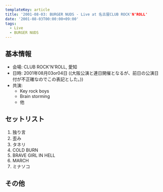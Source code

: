 ```yaml
---
templateKey: article
title: '2001-08-03: BURGER NUDS - Live at 名古屋CLUB ROCK'N'ROLL'
date: '2001-08-03T00:00:00+09:00'
tags:
  - Live
  - BURGER NUDS
---
```

## 基本情報

* 会場: CLUB ROCK'N'ROLL, 愛知
* 日時: 2001年08月03or04日 ((大阪公演と連日開催となるが、前日の公演日付が不正確なのでこの表記とした。))
* 共演:
  * Key rock boys
  * Brain storming
  * 他

## セットリスト

1. 独り言
1. 歪み
1. タネリ
1. COLD BURN
1. BRAVE GIRL IN HELL
1. MARCH
1. ミナソコ

## その他

